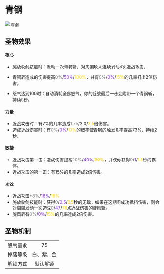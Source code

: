 # 青钢

![青钢](青钢.png)

## 圣物效果

#### **核心**  

- 施放收剑技能时：发动一次青钢斩，对周围敌人连续发动4次近战攻击。
- 青钢斩造成的伤害提高<font color=gray>0%</font>/<font color=BlueViolet>50%</font>/<font color=gold>100%</font>，并有<font color=gray>0%</font>/<font color=BlueViolet>0%</font>/<font color=gold>15%</font>的几率打出2倍伤害。

- 怒气达到100时：自动消耗全部怒气，你的近战最后一击会附带一个青钢斩，持续9秒。

#### **力量** 

- 近战攻击时：有7%的几率造成<font color=gray>1.75</font>/<font color=BlueViolet></font>2.0/<font color=gold>2.5</font>倍伤害。
- 造成近战伤害时：有<font color=gray>0%</font>/<font color=BlueViolet>0%</font>/<font color=gold>10%</font>的概率使青钢的触发几率提高73%，持续2秒。

#### **敏捷**

- 近战攻击第一击：造成伤害提高<font color=gray>20%</font>/<font color=BlueViolet>40%</font>/<font color=gold>80%</font>，并使你获得<font color=gray>0</font>/<font color=BlueViolet>1</font>/<font color=gold>1.5</font>秒的霸体。
- 近战攻击的第一击：有15%的几率造成2倍伤害。

#### **功效**

- 近战攻击+<font color=gray>8%</font>/<font color=BlueViolet>16%</font>/<font color=gold>16%</font>
- 施放收剑技能时：获得<font color=gray>0</font>/<font color=BlueViolet>0.5</font>/<font color=gold>0.5</font>秒的无敌，如果在这期间成功抵挡伤害，则会对周围发动一次造成<font color=gray>0</font>/<font color=BlueViolet>47</font>/<font color=gold>78</font>点近战伤害的旋风斩。
- 旋风斩有<font color=gray>0%</font>/<font color=BlueViolet>0%</font>/<font color=gold>15%</font>的几率造成2倍伤害。

## 圣物机制

|||
| :----: | :----: |
|怒气需求|75|
|掉落等级|白、紫、金|
|解锁方式|默认解锁|
